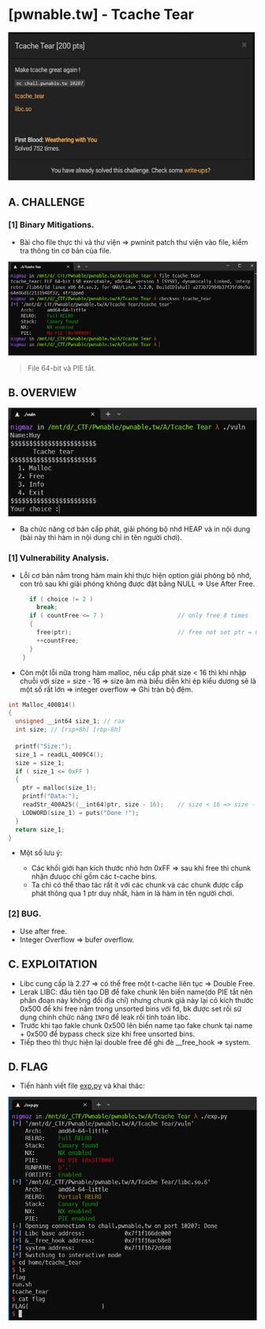 # [pwnable.tw] - Tcache Tear

<img src="./images/Tcache Tear.png" alt="Tcache Tear" width="500" height="300">

## A. CHALLENGE 

### [1] Binary Mitigations. 

- Bài cho file thực thi và thư viện => pwninit patch thư viện vào file, kiểm tra thông tin cơ bản của file.

![checksec.png](./images/checksec.png)

> File 64-bit và PIE tắt.

## B. OVERVIEW

![run.png](./images/run.png)

- Ba chức năng cơ bản cấp phát, giải phóng bộ nhớ HEAP và in nội dung (bài này thì hàm in nội dung chỉ in tên người chơi).
### [1] Vulnerability Analysis.

- Lỗi cơ bản nằm trong hàm main khi thực hiện option giải phóng bộ nhớ, con trỏ sau khi giải phóng không được đặt bằng NULL => Use After Free.

```c
      if ( choice != 2 )
        break;
      if ( countFree <= 7 )                     // only free 8 times
      {
        free(ptr);                              // free not set ptr = 0
        ++countFree;
      }
    }
```

- Còn một lỗi nữa trong hàm malloc, nếu cấp phát size < 16 thì khi nhập chuỗi với size = size - 16 => size âm mà biểu diễn khi ép kiểu dương sẽ là một số rất lớn => integer overflow => Ghi tràn bộ đệm.

```c
int Malloc_400B14()
{
  unsigned __int64 size_1; // rax
  int size; // [rsp+8h] [rbp-8h]

  printf("Size:");
  size_1 = readLL_4009C4();
  size = size_1;
  if ( size_1 <= 0xFF )
  {
    ptr = malloc(size_1);
    printf("Data:");
    readStr_400A25((__int64)ptr, size - 16);    // size < 16 => size - 16 is negative => integer overflow
    LODWORD(size_1) = puts("Done !");
  }
  return size_1;
}
```

- Một số lưu ý:

    * Các khối giới hạn kích thước nhỏ hơn 0xFF => sau khi free thì chunk nhận đưuọc chỉ gồm các t-cache bins.
    * Ta chỉ có thể thao tác rất ít với các chunk và các chunk được cấp phát thông qua 1 ptr duy nhất, hàm in là hàm in tên người chơi.

### [2]  BUG.
- Use after free.
- Integer Overflow => bufer overflow.

## C. EXPLOITATION

- Libc cung cấp là 2.27 => có thể free một t-cache liên tục => Double Free.
- Lerak LIBC: đầu tiên tạo DB để fake chunk lên biến name(do PIE tắt nên phân đoạn này không đổi địa chỉ) nhưng chunk giả này lại có kích thước 0x500 để khi free nằm trong unsorted bins với fd, bk được set rồi sử dụng chính chức năng `INFO` để leak rồi tính toán libc.
- Trước khi tạo fakle chunk 0x500 lên biến name tạo fake chunk tại name + 0x500 để bypass check size khi free unsorted bins.
- Tiếp theo thì thực hiện lại double free để ghi đè __free_hook => system.

## D. FLAG

- Tiến hành viết file [exp.py](./exp.py) và khai thác:

![flag.png](./images/flag.png)
